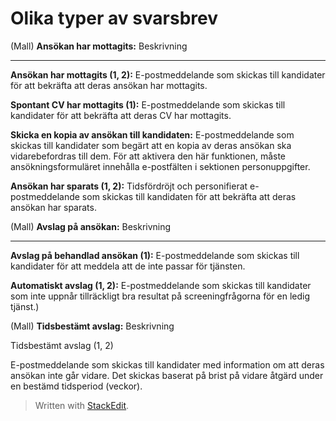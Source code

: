 # Olika typer av svarsbrev

(Mall)
**Ansökan har mottagits:**
Beskrivning
***
**Ansökan har mottagits (1, 2):**
E-postmeddelande som skickas till kandidater för att bekräfta att deras ansökan har mottagits.

**Spontant CV har mottagits (1):**
E-postmeddelande som skickas till kandidater för att bekräfta att deras CV har mottagits.

**Skicka en kopia av ansökan till kandidaten:**
E-postmeddelande som skickas till kandidater som begärt att en kopia av deras ansökan ska vidarebefordras till dem. För att aktivera den här funktionen, måste ansökningsformuläret innehålla e-postfälten i sektionen personuppgifter.

**Ansökan har sparats (1, 2):**
Tidsfördröjt och personifierat e-postmeddelande som skickas till kandidaten för att bekräfta att deras ansökan har sparats.

(Mall)
**Avslag på ansökan:**
Beskrivning
***
**Avslag på behandlad ansökan (1):**
E-postmeddelande som skickas till kandidater för att meddela att de inte passar för tjänsten.

**Automatiskt avslag (1, 2):**
E-postmeddelande som skickas till kandidater som inte uppnår tillräckligt bra resultat på screeningfrågorna för en ledig tjänst.)

(Mall)
**Tidsbestämt avslag:**
Beskrivning

Tidsbestämt avslag (1, 2)

E-postmeddelande som skickas till kandidater med information om att deras ansökan inte går vidare. Det skickas baserat på brist på vidare åtgärd under en bestämd tidsperiod (veckor).
> Written with [StackEdit](https://stackedit.io/).
<!--stackedit_data:
eyJoaXN0b3J5IjpbOTY1NDU2MjQyLDczMDk5ODExNl19
-->